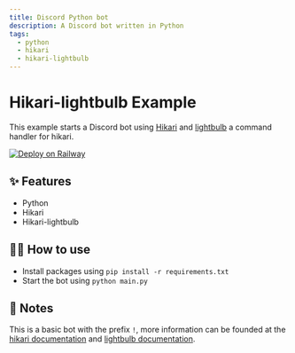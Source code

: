 ```yaml
---
title: Discord Python bot
description: A Discord bot written in Python
tags:
  - python
  - hikari
  - hikari-lightbulb
---
```


# Hikari-lightbulb Example

This example starts a Discord bot using [Hikari](https://www.hikari-py.dev) and [lightbulb](https://hikari-lightbulb.readthedocs.io) a command handler for hikari.

[![Deploy on Railway](https://railway.app/button.svg)](https://railway.app/new/template?template=https%3A%2F%2Fgithub.com%2FAceyDoCodes%2FRailway-hikari-example&envs=DISCORD_TOKEN&DISCORD_TOKENDesc=Token+of+the+Discord+account+used)

## ✨ Features

- Python
- Hikari
- Hikari-lightbulb

## 💁‍♀️ How to use

- Install packages using `pip install -r requirements.txt`
- Start the bot using `python main.py`

## 📝 Notes

This is a basic bot with the prefix `!`, more information can be founded at the [hikari documentation](https://www.hikari-py.dev/hikari/index.html) and [lightbulb documentation](https://lightbulb.readthedocs.io).
